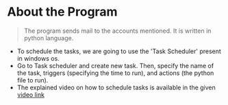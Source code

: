 # About the Program
>The program sends mail to the accounts mentioned. It is written in python language.

- To schedule the tasks, we are going to use the 'Task Scheduler' present in windows os.
- Go to Task scheduler and create new task. Then, specify the name of the task, triggers (specifying the time to run), and actions (the python file to run).
- The explained video on how to schedule tasks is available in the given [video link](https://www.youtube.com/watch?v=n2Cr_YRQk7o)
